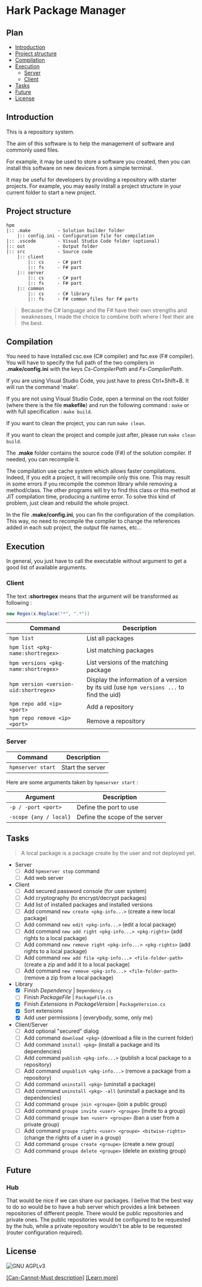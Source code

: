 # Hark Package Manager

## Plan

- [Introduction](#introduction)
- [Project structure](#project-structure)
- [Compilation](#compilation)
- [Execution](#execution)
  - [Server](#execution-server)
  - [Client](#execution-client)
- [Tasks](#tasks)
- [Future](#future)
- [License](#license)

## <a name="introduction"></a>Introduction

This is a repository system.

The aim of this software is to help the management of
software and commonly used files.

For example, it may be used to store a software you created,
then you can install this software on new devices from a
simple terminal.

It may be useful for developers by providing a repository
with starter projects. For example, you may easily install
a project structure in your current folder to start a new
project.

## <a name="project-structure"></a>Project structure

```
hpm
|:: .make          - Solution builder folder
    |:: config.ini - Configuration file for compilation
|:: .vscode        - Visual Studio Code folder (optional)
|:: out            - Output folder
|:: src            - Source code
    |:: client
        |:: cs     - C# part
        |:: fs     - F# part
    |:: server
        |:: cs     - C# part
        |:: fs     - F# part
    |:: common
        |:: cs     - C# library
        |:: fs     - F# common files for F# parts
```

> Because the C# language and the F# have their own strengths
and weaknesses, I made the choice to combine both where I
feel their are the best.

## <a name="compilation"></a>Compilation

You need to have installed csc.exe (C# compiler) and fsc.exe
(F# compiler). You will have to specify the full path of the
two compilers in **.make/config.ini** with the keys
*Cs-CompilerPath* and *Fs-CompilerPath*.

If you are using Visual Studio Code, you just have to press
Ctrl+Shift+B. It will run the command 'make'.

If you are not using Visual Studio Code, open a terminal on
the root folder (where there is the file **makefile**) and run
the following command : ` make ` or with full specification :
` make build `.

If you want to clean the project, you can run ` make clean `.

If you want to clean the project and compile just after, please
run ` make clean build `.

The **.make** folder contains the source code (F#) of the solution
compiler. If needed, you can recompile it.

The compilation use cache system which allows faster compilations.
Indeed, if you edit a project, it will recompile only this one.
This may result in some errors if you recompile the common library
while removing a method/class. The other programs will try to find
this class or this method at JIT compilation time, producing a runtime
error. To solve this kind of problem, just clean and rebuild the whole
project.

In the file **.make/config.ini**, you can fin the configuration of
the compilation. This way, no need to recompile the compiler to
change the references added in each sub project, the output file
names, etc...

## <a name="execution"></a>Execution

In general, you just have to call the executable without argument
to get a good list of available arguments.

### <a name="execution-client"></a>Client

The text **:shortregex** means that the argument will be transformed
as following :

```csharp
new Regex(x.Replace("*", ".*"))
```

| Command | Description |
| --- | --- |
| `hpm list` | List all packages |
| `hpm list <pkg-name:shortregex>` | List matching packages |
| `hpm versions <pkg-name:shortregex>` | List versions of the matching package |
| `hpm version <version-uid:shortregex>` | Display the information of a version by its uid (use `hpm versions ...` to find the uid) |
| `hpm repo add <ip> <port>` | Add a repository |
| `hpm repo remove <ip> <port>` | Remove a repository |

### <a name="execution-server"></a>Server

| Command | Description |
| --- | --- |
| `hpmserver start` | Start the server |

Here are some arguments taken by `hpmserver start` :

| Argument | Description |
| --- | --- |
| `-p / -port <port>` | Define the port to use |
| `-scope {any / local}` | Define the scope of the server |


## <a name="tasks"></a>Tasks

> A local package is a package create by the user and not deployed yet.

- Server
  - [ ] Add `hpmserver stop` command
  - [ ] Add web server
- Client
  - [ ] Add secured password console (for user system)
  - [ ] Add cryptography (to encrypt/decrypt packages)
  - [ ] Add list of installed packages and installed versions
  - [ ] Add command `new create <pkg-info...>` (create a new local package)
  - [ ] Add command `new edit <pkg-info...>` (edit a local package)
  - [ ] Add command `new add right <pkg-info...> <pkg-rights>` (add rights to a local package)
  - [ ] Add command `new remove right <pkg-info...> <pkg-rights>` (add rights to a local package)
  - [ ] Add command `new add file <pkg-info...> <file-folder-path>` (create a zip and add it to a local package)
  - [ ] Add command `new remove <pkg-info...> <file-folder-path>` (remove a zip from a local package)
- Library
  - [X] Finish *Dependency* | `Dependency.cs`
  - [ ] Finish *PackageFile* | `PackageFile.cs`
  - [X] Finish *Extensions* in *PackageVersion* | `PackageVersion.cs`
  - [X] Sort extensions
  - [X] Add user permissions | {everybody, some, only me}
- Client/Server
  - [ ] Add optional "secured" dialog
  - [ ] Add command `download <pkg>` (download a file in the current folder)
  - [ ] Add command `install <pkg>` (install a package and its dependencies)
  - [ ] Add command `publish <pkg-info...>` (publish a local package to a repository)
  - [ ] Add command `unpublish <pkg-info...>` (remove a package from a repository)
  - [ ] Add command `uninstall <pkg>` (uninstall a package)
  - [ ] Add command `uninstall <pkg> -all` (uninstall a package and its dependencies)
  - [ ] Add command `groupe join <groupe>` (join a public group)
  - [ ] Add command `groupe invite <user> <groupe>` (invite to a group)
  - [ ] Add command `groupe ban <user> <groupe>` (ban a user from a private group)
  - [ ] Add command `groupe rights <user> <groupe> <bitwise-rights>` (change the rights of a user in a group)
  - [ ] Add command `groupe create <groupe>` (create a new group)
  - [ ] Add command `groupe delete <groupe>` (delete an existing group)

## <a name="future"></a>Future

### Hub

That would be nice if we can share our packages.
I belive that the best way to do so would be to have a hub
server which provides a link between repositories of different
people. There would be public repositories and private ones.
The public repositories would be configured to be requested by
the hub, while a private repository wouldn't be able to be
requested (router configuration required).

## <a name="license"></a>License

![GNU AGPLv3](https://www.gnu.org/graphics/agplv3-155x51.png)

[[Can-Cannot-Must description]](https://www.tldrlegal.com/l/agpl3)
[[Learn more]](http://www.gnu.org/licenses/agpl-3.0.html)

